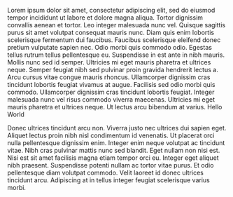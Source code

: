 Lorem ipsum dolor sit amet, consectetur adipiscing elit, sed do eiusmod tempor incididunt ut labore et dolore magna
aliqua. Tortor dignissim convallis aenean et tortor. Leo integer malesuada nunc vel. Quisque sagittis purus sit amet
volutpat consequat mauris nunc. Diam quis enim lobortis scelerisque fermentum dui faucibus. Faucibus scelerisque
eleifend donec pretium vulputate sapien nec. Odio morbi quis commodo odio. Egestas tellus rutrum tellus pellentesque eu.
Suspendisse in est ante in nibh mauris. Mollis nunc sed id semper. Ultricies mi eget mauris pharetra et ultrices neque.
Semper feugiat nibh sed pulvinar proin gravida hendrerit lectus a. Arcu cursus vitae congue mauris rhoncus. Ullamcorper
dignissim cras tincidunt lobortis feugiat vivamus at augue. Facilisis sed odio morbi quis commodo. Ullamcorper dignissim
cras tincidunt lobortis feugiat. Integer malesuada nunc vel risus commodo viverra maecenas. Ultricies mi eget mauris
pharetra et ultrices neque. Ut lectus arcu bibendum at varius.
Hello World

Donec ultrices tincidunt arcu non. Viverra justo nec ultrices dui sapien eget. Aliquet lectus proin nibh nisl
condimentum id venenatis. Ut placerat orci nulla pellentesque dignissim enim. Integer enim neque volutpat ac tincidunt
vitae. Nibh cras pulvinar mattis nunc sed blandit. Eget nullam non nisi est. Nisi est sit amet facilisis magna etiam
tempor orci eu. Integer eget aliquet nibh praesent. Suspendisse potenti nullam ac tortor vitae purus. Et odio
pellentesque diam volutpat commodo. Velit laoreet id donec ultrices tincidunt arcu. Adipiscing at in tellus integer
feugiat scelerisque varius morbi.
